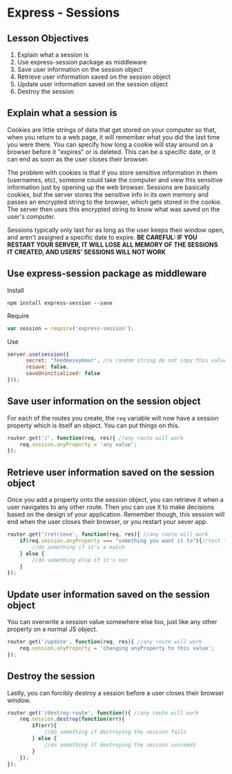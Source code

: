 # Express - Sessions

## Lesson Objectives
1. Explain what a session is
1. Use express-session package as middleware
1. Save user information on the session object
1. Retrieve user information saved on the session object
1. Update user information saved on the session object
1. Destroy the session

## Explain what a session is

Cookies are little strings of data that get stored on your computer so that, when you return to a web page, it will remember what you did the last time you were there.  You can specify how long a cookie will stay around on a browser before it "expires" or is deleted.  This can be a specific date, or it can end as soon as the user closes their browser.

The problem with cookies is that if you store sensitive information in them (usernames, etc), someone could take the computer and view this sensitive information just by opening up the web browser.  Sessions are basically cookies, but the server stores the sensitive info in its own memory and passes an encrypted string to the browser, which gets stored in the cookie.  The server then uses this encrypted string to know what was saved on the user's computer.

Sessions typically only last for as long as the user keeps their window open, and aren't assigned a specific date to expire.  **BE CAREFUL: IF YOU RESTART YOUR SERVER, IT WILL LOSE ALL MEMORY OF THE SESSIONS IT CREATED, AND USERS' SESSIONS WILL NOT WORK**

## Use express-session package as middleware

Install

```
npm install express-session --save
```

Require

```javascript
var session = require('express-session');
```

Use

```javascript
server.use(session({
	  secret: "feedmeseymour", //a random string do not copy this value or your stuff will get hacked
	  resave: false,
	  saveUninitialized: false
}));
```

## Save user information on the session object

For each of the routes you create, the `req` variable will now have a session property which is itself an object.  You can put things on this.

```javascript
router.get('/', function(req, res){ //any route will work
	req.session.anyProperty = 'any value';
});
```

## Retrieve user information saved on the session object

Once you add a property onto the session object, you can retrieve it when a user navigates to any other route.  Then you can use it to make decisions based on the design of your application.  Remember though, this session will end when the user closes their browser, or you restart your sever app.

```javascript
router.get('/retrieve', function(req, res){ //any route will work
	if(req.session.anyProperty === "something you want it to"){//test to see if that value exists
		//do something if it's a match
	} else {
		//do something else if it's not
	}
});
```

## Update user information saved on the session object

You can overwrite a session value somewhere else too, just like any other property on a normal JS object.

```javascript
router.get('/update', function(req, res){ //any route will work
	req.session.anyProperty = 'changing anyProperty to this value';
});
```

## Destroy the session

Lastly, you can forcibly destroy a session before a user closes their browser window.

```javascript
router.get('/destroy-route', function(){ //any route will work
	req.session.destroy(function(err){
		if(err){
			//do something if destroying the session fails
		} else {
			//do something if destroying the session succeeds
		}
	});
});
```
